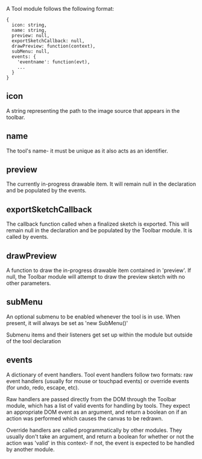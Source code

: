 A Tool module follows the following format:

    {  
      icon: string,  
      name: string,  
      preview: null,  
      exportSketchCallback: null,  
      drawPreview: function(context),  
      subMenu: null,  
      events: {  
        'eventname': function(evt),  
        ...  
      }
    }
## icon
A string representing the path to the image source that appears in the toolbar.
## name
The tool's name- it must be unique as it also acts as an identifier.
## preview
The currently in-progress drawable item. It will remain null in the declaration and be populated by the events.
## exportSketchCallback
The callback function called when a finalized sketch is exported. This will remain null in the declaration and be populated by the Toolbar module. It is called by events.
## drawPreview
A function to draw the in-progress drawable item contained in 'preview'. If null, the Toolbar module will attempt to draw the preview sketch with no other parameters.
## subMenu
An optional submenu to be enabled whenever the tool is in use. When present, it will always be set as 'new SubMenu()'

Submenu items and their listeners get set up within the module but outside of the tool declaration
## events
A dictionary of event handlers. Tool event handlers follow two formats: raw event handlers (usually for mouse or touchpad events) or override events (for undo, redo, escape, etc).

Raw handlers are passed directly from the DOM through the Toolbar module, which has a list of valid events for handling by tools. They expect an appropriate DOM event as an argument, and return a boolean on if an action was performed which causes the canvas to be redrawn.

Override handlers are called programmatically by other modules. They usually don't take an argument, and return a boolean for whether or not the action was 'valid' in this context- if not, the event is expected to be handled by another module.